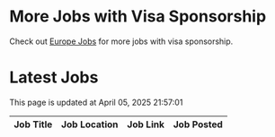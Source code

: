# More Jobs with Visa Sponsorship

Check out [Europe Jobs](https://github.com/sureshparimi/europejobs#latest-jobs) for more jobs with visa sponsorship.

# Latest Jobs

This page is updated at April 05, 2025 21:57:01

| Job Title | Job Location | Job Link | Job Posted |
| --- | --- | --- | --- |
